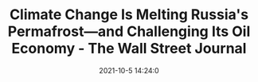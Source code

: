 ---
"title": "Climate Change Is Melting Russia's Permafrost—and Challenging Its Oil Economy - The Wall Street Journal"
"date": "2021-10-5 14:24:0"
"feed_name": "GOOGLENEWSCONSTRUCTION"
"feed_website": "https://news.google.com/search?q=construction%2Bincident&hl=en-US&gl=US&ceid=US:en"
"feed_rss": "https://news.google.com/rss/search?q=construction%2Bincident&hl=en-US&gl=US&ceid=US:en"
"link": "https://www.wsj.com/articles/climate-change-permafrost-oil-gas-economy-russia-11633443474"
"source": "{'href': 'https://www.wsj.com', 'title': 'The Wall Street Journal'}"
"file": "_posts/2021-1-1-3ac5268ac695835090021b2cb82af799b118184a.md"
"accident": "0"
"drilling": "0"
"dead": "0"
"injured": "0"
"arrested": "0"
"place": "unknown place"
"where": "unknown site"
"causes": "unknown"
"place_uri": "unknown place"
---